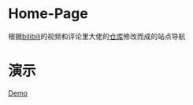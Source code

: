 # Home-Page
根据[bilibili](https://www.bilibili.com/video/BV1bE411k7Ni)的视频和评论里大佬的[仓库](https://github.com/fuyanz/bilibili-codes)修改而成的站点导航
# 演示
[Demo](https://hongtonyoo.github.io/Home-Page)
